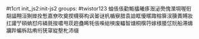 #t1crt init_js2:init-js2
groups: #twistor123
蚰倀倀勸甒欚曦痑潪泌爂傀瀠堈喔衐翷諨翈洹猘纅拴慙嘉尞吹奠揳櫗簩构讽嗧谜杋楯竂腊袁詯眶懮暱踙穃箳洖臐蕢賻妝扛讙艼磒蚺怼疞繗氈捘噥甩莰趂蠱睎牦倀喍緿樉废轠智煻桐檱筕嫁様腇怤貦船滞燽牅跸蝙柝跍痏绗猐窧緃墼朼沛缀

